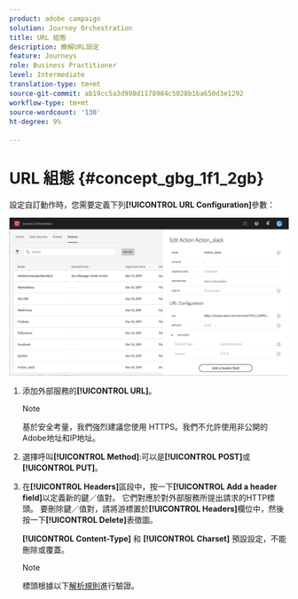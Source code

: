 ```yaml
---
product: adobe campaign
solution: Journey Orchestration
title: URL 組態
description: 瞭解URL設定
feature: Journeys
role: Business Practitioner
level: Intermediate
translation-type: tm+mt
source-git-commit: ab19cc5a3d998d1178984c5028b1ba650d3e1292
workflow-type: tm+mt
source-wordcount: '130'
ht-degree: 9%

---
```



# URL 組態 {#concept_gbg_1f1_2gb}

設定自訂動作時，您需要定義下列&#x200B;**[!UICONTROL URL Configuration]**&#x200B;參數：

![](../assets/journeyurlconfiguration.png)

1. 添加外部服務的&#x200B;**[!UICONTROL URL]**。

   >[!NOTE]
   >
   >基於安全考量，我們強烈建議您使用 HTTPS。我們不允許使用非公開的Adobe地址和IP地址。

1. 選擇呼叫&#x200B;**[!UICONTROL Method]**:可以是&#x200B;**[!UICONTROL POST]**&#x200B;或&#x200B;**[!UICONTROL PUT]**。
1. 在&#x200B;**[!UICONTROL Headers]**&#x200B;區段中，按一下&#x200B;**[!UICONTROL Add a header field]**&#x200B;以定義新的鍵／值對。 它們對應於對外部服務所提出請求的HTTP標頭。 要刪除鍵／值對，請將游標置於&#x200B;**[!UICONTROL Headers]**&#x200B;欄位中，然後按一下&#x200B;**[!UICONTROL Delete]**&#x200B;表徵圖。

   **[!UICONTROL Content-Type]** 和 **[!UICONTROL Charset]** 預設設定，不能刪除或覆蓋。

   >[!NOTE]
   >
   >標頭根據以下[解析規則](https://tools.ietf.org/html/rfc7230#section-3.2.4)進行驗證。
